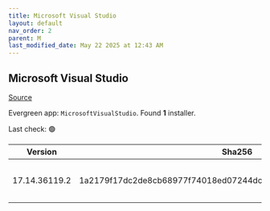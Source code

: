 ```yaml
---
title: Microsoft Visual Studio
layout: default
nav_order: 2
parent: M
last_modified_date: May 22 2025 at 12:43 AM
---
```


## Microsoft Visual Studio

[Source](https://visualstudio.microsoft.com/)

Evergreen app: `MicrosoftVisualStudio`. Found **1** installer.

Last check: 🟢

| Version       | Sha256                                                           | Size    | URI                                                                                                                                                                                                                                                                                                                                                      |
| ------------- | ---------------------------------------------------------------- | ------- | -------------------------------------------------------------------------------------------------------------------------------------------------------------------------------------------------------------------------------------------------------------------------------------------------------------------------------------------------------- |
| 17.14.36119.2 | 1a2179f17dc2de8cb68977f74018ed07244dc2ef4da9001f66a4bd60693dd757 | 4455464 | [https://download.visualstudio.microsoft.com/download/pr/8d215e6a-7f65-4949-bc09-e1befa5b6497/1a2179f17dc2de8cb68977f74018ed07244dc2ef4da9001f66a4bd60693dd757/vs_Setup.exe](https://download.visualstudio.microsoft.com/download/pr/8d215e6a-7f65-4949-bc09-e1befa5b6497/1a2179f17dc2de8cb68977f74018ed07244dc2ef4da9001f66a4bd60693dd757/vs_Setup.exe) |
